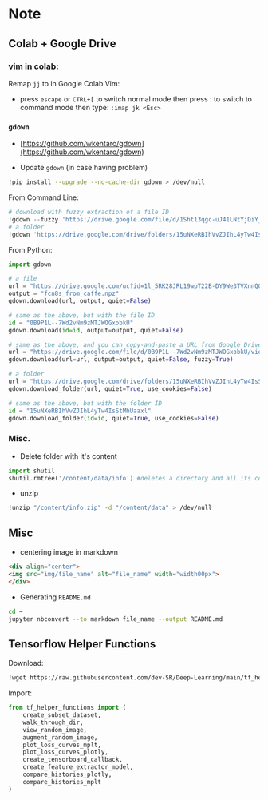 # Note

## Colab + Google Drive

### vim in colab:

Remap `jj` to <ESC> in Google Colab Vim:
- press `escape` or `CTRL+[` to switch normal mode then press : to switch to command mode then type: `:imap jk <Esc>`

### `gdown`

- [https://github.com/wkentaro/gdown](https://github.com/wkentaro/gdown)

- Update `gdown` (in case having problem)

```bash
!pip install --upgrade --no-cache-dir gdown > /dev/null
```
From Command Line:

```python
# download with fuzzy extraction of a file ID
!gdown --fuzzy 'https://drive.google.com/file/d/1Sht13qgc-uJ41LNtYjDiY_veoA5ApUEv/view?usp=share_link'
# a folder
!gdown 'https://drive.google.com/drive/folders/15uNXeRBIhVvZJIhL4yTw4IsStMhUaaxl' -O /tmp/folder --folder
```

From Python:
```python
import gdown

# a file
url = "https://drive.google.com/uc?id=1l_5RK28JRL19wpT22B-DY9We3TVXnnQQ"
output = "fcn8s_from_caffe.npz"
gdown.download(url, output, quiet=False)

# same as the above, but with the file ID
id = "0B9P1L--7Wd2vNm9zMTJWOGxobkU"
gdown.download(id=id, output=output, quiet=False)

# same as the above, and you can copy-and-paste a URL from Google Drive with fuzzy=True
url = "https://drive.google.com/file/d/0B9P1L--7Wd2vNm9zMTJWOGxobkU/view?usp=sharing"
gdown.download(url=url, output=output, quiet=False, fuzzy=True)

# a folder
url = "https://drive.google.com/drive/folders/15uNXeRBIhVvZJIhL4yTw4IsStMhUaaxl"
gdown.download_folder(url, quiet=True, use_cookies=False)

# same as the above, but with the folder ID
id = "15uNXeRBIhVvZJIhL4yTw4IsStMhUaaxl"
gdown.download_folder(id=id, quiet=True, use_cookies=False)
```

### Misc.

-  Delete folder with it's content

```python
import shutil
shutil.rmtree('/content/data/info') #deletes a directory and all its contents.
```

- unzip

```bash
!unzip "/content/info.zip" -d "/content/data" > /dev/null
```

## Misc

- centering image in markdown

```html
<div align="center">
<img src="img/file_name" alt="file_name" width="width00px">
</div>
```

-  Generating `README.md`


```bash
cd ~
jupyter nbconvert --to markdown file_name --output README.md
```

## Tensorflow Helper Functions

Download:

```bash
!wget https://raw.githubusercontent.com/dev-SR/Deep-Learning/main/tf_helper_functions.py
```

Import:

```python
from tf_helper_functions import (
    create_subset_dataset,
    walk_through_dir,
    view_random_image,
    augment_random_image,
    plot_loss_curves_mplt,
    plot_loss_curves_plotly,
    create_tensorboard_callback,
    create_feature_extractor_model,
    compare_histories_plotly,
    compare_histories_mplt
)
```
